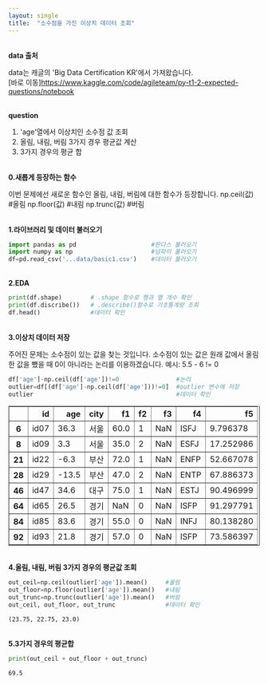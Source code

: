 ```yaml
---
layout: single
title:  "소수점을 가진 이상치 데이터 조회"
---
```


<br/>**data 출처**<br/>

data는 캐글의 'Big Data Certification KR'에서 가져왔습니다.<br/>
[바로 이동]<https://www.kaggle.com/code/agileteam/py-t1-2-expected-questions/notebook>

<br/>**question**<br/>

1. 'age'열에서 이상치인 소수점 값 조회
2. 올림, 내림, 버림 3가지 경우 평균값 계산
3. 3가지 경우의 평균 합

<br/>**0.새롭게 등장하는 함수**<br/>

이번 문제에선 새로운 함수인 올림, 내림, 버림에 대한 함수가 등장합니다.
    np.ceil(값)     #올림
    np.floor(값)    #내림
    np.trunc(값)    #버림

<br/>**1.라이브러리 및 데이터 불러오기**<br/>

```python
import pandas as pd                     #판다스 불러오기
import numpy as np                      #넘파이 불러오기
df=pd.read_csv('...data/basic1.csv')    #데이터 불러오기
```
<br/>**2.EDA**<br/>

```python
print(df.shape)        # .shape 함수로 행과 열 개수 확인
print(df.discribe())   # .describe()함수로 기초통계량 조회
df.head()              #데이터 확인
```
<br/>**3.이상치 데이터 저장**<br/>

주어진 문제는 소수점이 있는 값을 찾는 것입니다.
소수점이 있는 값은 원래 값에서 올림한 값을 뺐을 때 0이 아니라는 논리를 이용하겠습니다.
예시: 5.5 - 6 != 0

```python
df['age']-np.ceil(df['age'])!=0                #논리
outlier=df[(df['age']-np.ceil(df['age']))!=0]  #outlier 변수에 저장
outlier                                        #데이터 확인
```


</style>
<table border="1" class="dataframe">
  <thead>
    <tr style="text-align: right;">
      <th></th>
      <th>id</th>
      <th>age</th>
      <th>city</th>
      <th>f1</th>
      <th>f2</th>
      <th>f3</th>
      <th>f4</th>
      <th>f5</th>
    </tr>
  </thead>
  <tbody>
    <tr>
      <th>6</th>
      <td>id07</td>
      <td>36.3</td>
      <td>서울</td>
      <td>60.0</td>
      <td>1</td>
      <td>NaN</td>
      <td>ISFJ</td>
      <td>9.796378</td>
    </tr>
    <tr>
      <th>8</th>
      <td>id09</td>
      <td>3.3</td>
      <td>서울</td>
      <td>35.0</td>
      <td>2</td>
      <td>NaN</td>
      <td>ESFJ</td>
      <td>17.252986</td>
    </tr>
    <tr>
      <th>21</th>
      <td>id22</td>
      <td>-6.3</td>
      <td>부산</td>
      <td>72.0</td>
      <td>1</td>
      <td>NaN</td>
      <td>ENFP</td>
      <td>52.667078</td>
    </tr>
    <tr>
      <th>28</th>
      <td>id29</td>
      <td>-13.5</td>
      <td>부산</td>
      <td>47.0</td>
      <td>2</td>
      <td>NaN</td>
      <td>ENTP</td>
      <td>67.886373</td>
    </tr>
    <tr>
      <th>46</th>
      <td>id47</td>
      <td>34.6</td>
      <td>대구</td>
      <td>75.0</td>
      <td>1</td>
      <td>NaN</td>
      <td>ESTJ</td>
      <td>90.496999</td>
    </tr>
    <tr>
      <th>64</th>
      <td>id65</td>
      <td>26.5</td>
      <td>경기</td>
      <td>NaN</td>
      <td>0</td>
      <td>NaN</td>
      <td>ISFP</td>
      <td>91.297791</td>
    </tr>
    <tr>
      <th>84</th>
      <td>id85</td>
      <td>83.6</td>
      <td>경기</td>
      <td>55.0</td>
      <td>0</td>
      <td>NaN</td>
      <td>INFJ</td>
      <td>80.138280</td>
    </tr>
    <tr>
      <th>92</th>
      <td>id93</td>
      <td>21.8</td>
      <td>경기</td>
      <td>57.0</td>
      <td>0</td>
      <td>NaN</td>
      <td>ISFP</td>
      <td>73.586397</td>
    </tr>
  </tbody>
</table>
</div>

<br/>**4.올림, 내림, 버림 3가지 경우의 평균값 조회**<br/>


```python
out_ceil=np.ceil(outlier['age']).mean()     #올림
out_floor=np.floor(outlier['age']).mean()   #내림
out_trunc=np.trunc(outlier['age']).mean()   #버림
out_ceil, out_floor, out_trunc              #데이터 확인
```




    (23.75, 22.75, 23.0)

<br/>**5.3가지 경우의 평균합**<br/>


```python
print(out_ceil + out_floor + out_trunc)
```

    69.5
    
